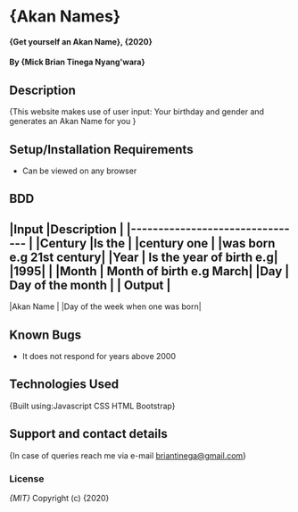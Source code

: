 # {Akan Names}
#### {Get yourself an Akan Name}, {2020}
#### By **{Mick Brian Tinega Nyang'wara}**
## Description
{This website makes use of user input:
Your birthday and gender and generates an Akan Name for you }
## Setup/Installation Requirements
* Can be viewed on any browser
## BDD
|Input   |Description              |
|--------------------------------  |
|Century |Is the                   |
         |century one              |
         |was born e.g 21st century|
|Year    | Is the year of birth e.g| 
         |1995|                    |
|Month   | Month of birth e.g March|
|Day     | Day of the month        |
|      Output                      |
-----------------------------------
|Akan Name                         |
|Day of the week when one was born|
## Known Bugs
* It does not respond for years above 2000
## Technologies Used
{Built using:Javascript
              CSS
              HTML
              Bootstrap}

## Support and contact details
{In case of queries reach me via e-mail briantinega@gmail.com}
### License
*{MIT}*
Copyright (c) {2020}
  